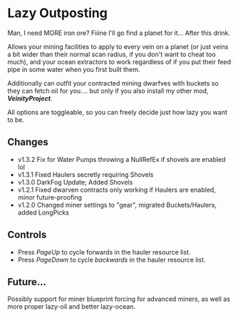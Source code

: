 # Lazy Outposting
Man, I need MORE iron ore? Fiiine I'll go find a planet for it... After this drink.

Allows your mining facilities to apply to every vein on a planet (or just veins a bit wider than their normal scan radius, if you don't want to cheat too much), and your ocean extractors to work regardless of if you put their feed pipe in some water when you first built them.

Additionally can outfit your contracted mining dwarfves with buckets so they can fetch oil for you.... but only if you also install my other mod, ***VeinityProject***.

All options are toggleable, so you can freely decide just how lazy you want to be.

## Changes

- v1.3.2 Fix for Water Pumps throwing a NullRefEx if shovels are enabled lol
- v1.3.1 Fixed Haulers secretly requiring Shovels
- v1.3.0 DarkFog Update; Added Shovels
- v1.2.1 Fixed dwarven contracts only working if Haulers are enabled, minor future-proofing
- v1.2.0 Changed miner settings to "gear", migrated Buckets/Haulers, added LongPicks

## Controls
- Press *PageUp* to cycle forwards in the hauler resource list.
- Press *PageDown* to cycle *backwards* in the hauler resource list.

## Future...
Possibly support for miner blueprint forcing for advanced miners, as well as more proper lazy-oil and better lazy-ocean.